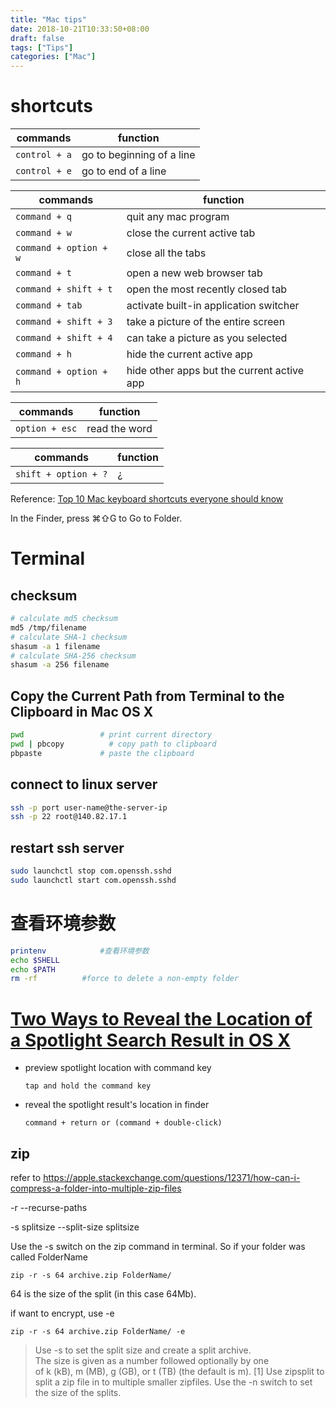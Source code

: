 ```yaml
---
title: "Mac tips"
date: 2018-10-21T10:33:50+08:00
draft: false
tags: ["Tips"]
categories: ["Mac"]
---
```

# shortcuts

commands | function
-- | --
`control + a` | go to beginning of a line
`control + e` | go to end of a line

commands | function
-- | --
`command + q` | quit any mac program
`command + w` | close the current active tab
`command + option + w` | close all the tabs
`command + t` | open a new web browser tab
`command + shift + t` | open the most recently closed tab
`command + tab` | activate built-in application switcher
`command + shift + 3` | take a picture of the entire screen
`command + shift + 4` | can take a picture as you selected
`command + h` | hide the current active app
`command + option + h` | hide other apps but the current active app

| commands | function |
| --- | --- |
| `option + esc`| read the word |

| commands | function |
| --- | --- |
| `shift + option + ?` | ¿ |

Reference: [Top 10 Mac keyboard shortcuts everyone should know](https://www.cultofmac.com/317935/top-10-mac-keyboard-shortcuts/)

In the Finder, press ⌘⇧G to Go to Folder.

# Terminal

## checksum
```sh
# calculate md5 checksum
md5 /tmp/filename
# calculate SHA-1 checksum
shasum -a 1 filename
# calculate SHA-256 checksum
shasum -a 256 filename
```
## Copy the Current Path from Terminal to the Clipboard in Mac OS X
```sh
pwd                 # print current directory
pwd | pbcopy          # copy path to clipboard
pbpaste             # paste the clipboard
```

## connect to linux server
```sh
ssh -p port user-name@the-server-ip
ssh -p 22 root@140.82.17.1
```

## restart ssh server

```sh
sudo launchctl stop com.openssh.sshd
sudo launchctl start com.openssh.sshd
```

# 查看环境参数
```sh
printenv            #查看环境参数
echo $SHELL         
echo $PATH
rm -rf          #force to delete a non-empty folder
```

# [Two Ways to Reveal the Location of a Spotlight Search Result in OS X](https://www.tekrevue.com/tip/show-spotlight-results-in-finder/)

- preview spotlight location with command key

    `tap and hold the command key`
- reveal the spotlight result's location in finder
  
    `command + return or (command + double-click)`


## zip
refer to <https://apple.stackexchange.com/questions/12371/how-can-i-compress-a-folder-into-multiple-zip-files>

-r  --recurse-paths

-s splitsize    --split-size splitsize

Use the -s switch on the zip command in terminal. So if your folder was called FolderName

`zip -r -s 64 archive.zip FolderName/`

64 is the size of the split (in this case 64Mb).

if want to encrypt, use -e

`zip -r -s 64 archive.zip FolderName/ -e`

>Use -s to set the split size and create a split archive.  
The size is  given  as  a  number  followed optionally  by  one  
of  k (kB), m (MB), g (GB), or t (TB) (the default is m). [1]
Use zipsplit to split a zip file in to multiple smaller zipfiles. Use the -n switch to set the size of the splits.
